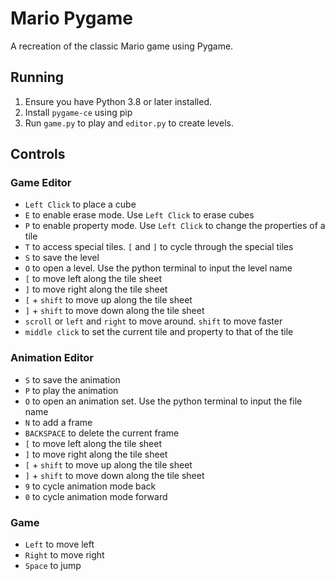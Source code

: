 # Mario Pygame

A recreation of the classic Mario game using Pygame. 

## Running

1. Ensure you have Python 3.8 or later installed.
2. Install `pygame-ce` using pip
3. Run `game.py` to play and `editor.py` to create levels.

## Controls
### Game Editor
- `Left Click` to place a cube
- `E` to enable erase mode. Use `Left Click` to erase cubes
- `P` to enable property mode. Use `Left Click` to change the properties of a tile
- `T` to access special tiles. `[` and `]` to cycle through the special tiles
- `S` to save the level
- `O` to open a level. Use the python terminal to input the level name
- `[` to move left along the tile sheet
- `]` to move right along the tile sheet
- `[` + `shift` to move up along the tile sheet
- `]` + `shift` to move down along the tile sheet
- `scroll` or `left` and `right` to move around. `shift` to move faster
- `middle click` to set the current tile and property to that of the tile

### Animation Editor
- `S` to save the animation
- `P` to play the animation
- `O` to open an animation set. Use the python terminal to input the file name
- `N` to add a frame
- `BACKSPACE` to delete the current frame
- `[` to move left along the tile sheet
- `]` to move right along the tile sheet
- `[` + `shift` to move up along the tile sheet
- `]` + `shift` to move down along the tile sheet
- `9` to cycle animation mode back
- `0` to cycle animation mode forward

### Game
- `Left` to move left
- `Right` to move right
- `Space` to jump